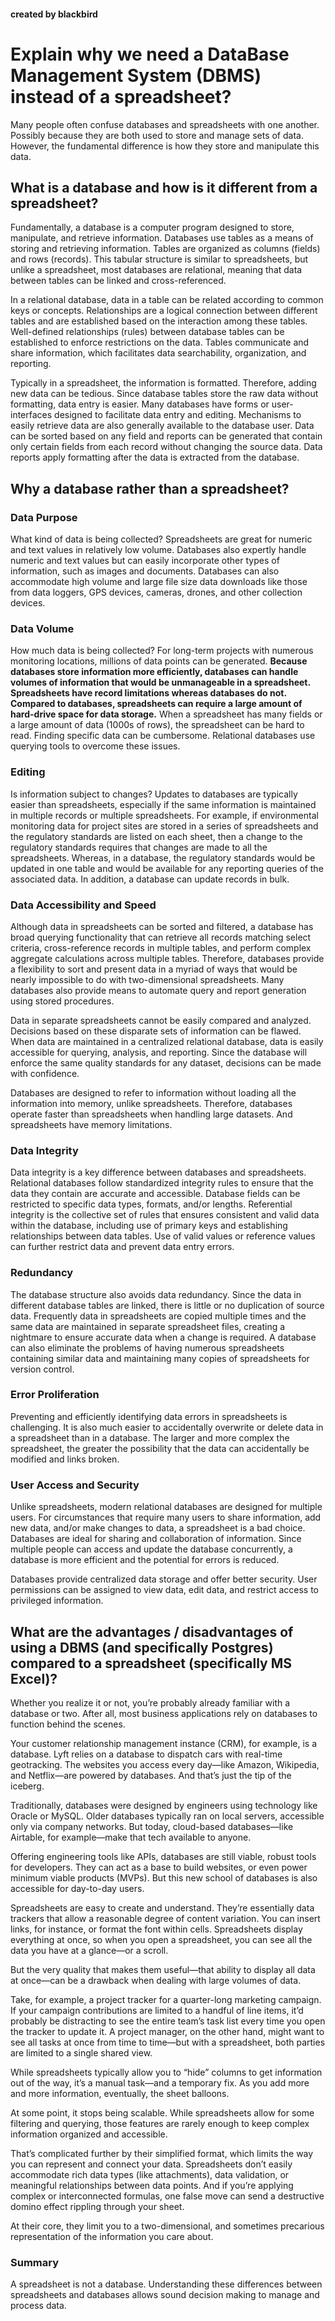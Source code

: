 #### created by blackbird 

# Explain why we need a DataBase Management System (DBMS) instead of a spreadsheet?

Many people often confuse databases and spreadsheets with one another. Possibly because they are both used to store and manage sets of data. However, the fundamental difference is how they store and manipulate this data.

## What is a database and how is it different from a spreadsheet?

Fundamentally, a database is a computer program designed to store, manipulate, and retrieve information. Databases use tables as a means of storing and retrieving information. Tables are organized as columns (fields) and rows (records). This tabular structure is similar to spreadsheets, but unlike a spreadsheet, most databases are relational, meaning that data between tables can be linked and cross-referenced.

In a relational database, data in a table can be related according to common keys or concepts. Relationships are a logical connection between different tables and are established based on the interaction among these tables. Well-defined relationships (rules) between database tables can be established to enforce restrictions on the data. Tables communicate and share information, which facilitates data searchability, organization, and reporting.

Typically in a spreadsheet, the information is formatted. Therefore, adding new data can be tedious. Since database tables store the raw data without formatting, data entry is easier. Many databases have forms or user-interfaces designed to facilitate data entry and editing. Mechanisms to easily retrieve data are also generally available to the database user. Data can be sorted based on any field and reports can be generated that contain only certain fields from each record without changing the source data. Data reports apply formatting after the data is extracted from the database.

## Why a database rather than a spreadsheet?

### Data Purpose

What kind of data is being collected? Spreadsheets are great for numeric and text values in relatively low volume. Databases also expertly handle numeric and text values but can easily incorporate other types of information, such as images and documents. Databases can also accommodate high volume and large file size data downloads like those from data loggers, GPS devices, cameras, drones, and other collection devices.

### Data Volume

How much data is being collected? For long-term projects with numerous monitoring locations, millions of data points can be generated. **Because databases store information more efficiently, databases can handle volumes of information that would be unmanageable in a spreadsheet. Spreadsheets have record limitations whereas databases do not. Compared to databases, spreadsheets can require a large amount of hard-drive space for data storage.** When a spreadsheet has many fields or a large amount of data (1000s of rows), the spreadsheet can be hard to read. Finding specific data can be cumbersome. Relational databases use querying tools to overcome these issues.

### Editing

Is information subject to changes? Updates to databases are typically easier than spreadsheets, especially if the same information is maintained in multiple records or multiple spreadsheets. For example, if environmental monitoring data for project sites are stored in a series of spreadsheets and the regulatory standards are listed on each sheet, then a change to the regulatory standards requires that changes are made to all the spreadsheets. Whereas, in a database, the regulatory standards would be updated in one table and would be available for any reporting queries of the associated data. In addition, a database can update records in bulk.

### Data Accessibility and Speed

Although data in spreadsheets can be sorted and filtered, a database has broad querying functionality that can retrieve all records matching select criteria, cross-reference records in multiple tables, and perform complex aggregate calculations across multiple tables. Therefore, databases provide a flexibility to sort and present data in a myriad of ways that would be nearly impossible to do with two-dimensional spreadsheets. Many databases also provide means to automate query and report generation using stored procedures.

Data in separate spreadsheets cannot be easily compared and analyzed. Decisions based on these disparate sets of information can be flawed. When data are maintained in a centralized relational database, data is easily accessible for querying, analysis, and reporting. Since the database will enforce the same quality standards for any dataset, decisions can be made with confidence.

Databases are designed to refer to information without loading all the information into memory, unlike spreadsheets. Therefore, databases operate faster than spreadsheets when handling large datasets. And spreadsheets have memory limitations.

### Data Integrity

Data integrity is a key difference between databases and spreadsheets. Relational databases follow standardized integrity rules to ensure that the data they contain are accurate and accessible. Database fields can be restricted to specific data types, formats, and/or lengths. Referential integrity is the collective set of rules that ensures consistent and valid data within the database, including use of primary keys and establishing relationships between data tables. Use of valid values or reference values can further restrict data and prevent data entry errors.

### Redundancy
The database structure also avoids data redundancy. Since the data in different database tables are linked, there is little or no duplication of source data. Frequently data in spreadsheets are copied multiple times and the same data are maintained in separate spreadsheet files, creating a nightmare to ensure accurate data when a change is required. A database can also eliminate the problems of having numerous spreadsheets containing similar data and maintaining many copies of spreadsheets for version control.

### Error Proliferation

Preventing and efficiently identifying data errors in spreadsheets is challenging.
It is also much easier to accidentally overwrite or delete data in a spreadsheet than in a database. The larger and more complex the spreadsheet, the greater the possibility that the data can accidentally be modified and links broken.

### User Access and Security

Unlike spreadsheets, modern relational databases are designed for multiple users. For circumstances that require many users to share information, add new data, and/or make changes to data, a spreadsheet is a bad choice. Databases are ideal for sharing and collaboration of information. Since multiple people can access and update the database concurrently, a database is more efficient and the potential for errors is reduced.

Databases provide centralized data storage and offer better security. User permissions can be assigned to view data, edit data, and restrict access to privileged information.

## What are the advantages / disadvantages of using a DBMS (and specifically Postgres) compared to a spreadsheet (specifically MS Excel)?

Whether you realize it or not, you’re probably already familiar with a database or two. After all, most business applications rely on databases to function behind the scenes.

Your customer relationship management instance (CRM), for example, is a database. Lyft relies on a database to dispatch cars with real-time geotracking. The websites you access every day—like Amazon, Wikipedia, and Netflix—are powered by databases. And that’s just the tip of the iceberg.

Traditionally, databases were designed by engineers using technology like Oracle or MySQL. Older databases typically ran on local servers, accessible only via company networks. But today, cloud-based databases—like Airtable, for example—make that tech available to anyone.

Offering engineering tools like APIs, databases are still viable, robust tools for developers. They can act as a base to build websites, or even power minimum viable products (MVPs). But this new school of databases is also accessible for day-to-day users.

Spreadsheets are easy to create and understand. They’re essentially data trackers that allow a reasonable degree of content variation. You can insert links, for instance, or format the font within cells. Spreadsheets display everything at once, so when you open a spreadsheet, you can see all the data you have at a glance—or a scroll.

But the very quality that makes them useful—that ability to display all data at once—can be a drawback when dealing with large volumes of data.

Take, for example, a project tracker for a quarter-long marketing campaign. If your campaign contributions are limited to a handful of line items, it’d probably be distracting to see the entire team’s task list every time you open the tracker to update it. A project manager, on the other hand, might want to see all tasks at once from time to time—but with a spreadsheet, both parties are limited to a single shared view.

While spreadsheets typically allow you to “hide” columns to get information out of the way, it’s a manual task—and a temporary fix. As you add more and more information, eventually, the sheet balloons.

At some point, it stops being scalable. While spreadsheets allow for some filtering and querying, those features are rarely enough to keep complex information organized and accessible.

That’s complicated further by their simplified format, which limits the way you can represent and connect your data. Spreadsheets don’t easily accommodate rich data types (like attachments), data validation, or meaningful relationships between data points. And if you’re applying complex or interconnected formulas, one false move can send a destructive domino effect rippling through your sheet.

At their core, they limit you to a two-dimensional, and sometimes precarious representation of the information you care about.

### Summary

A spreadsheet is not a database. Understanding these differences between spreadsheets and databases allows sound decision making to manage and process data.
